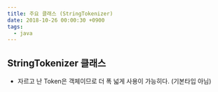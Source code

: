 ```yaml
---
title: 주요 클래스 (StringTokenizer)
date: 2018-10-26 00:00:30 +0900
tags:
  - java
---
```

## StringTokenizer 클래스
- 자르고 난 Token은 객체이므로 더 폭 넓게 사용이 가능히다. (기본타입 아님)